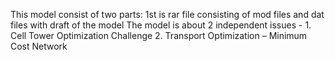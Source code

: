 This model consist of two parts:
1st is rar file consisting of mod files and dat files with draft of the model 
The model is about 2 independent issues - 1. Cell Tower Optimization Challenge 2. Transport Optimization – Minimum Cost Network
